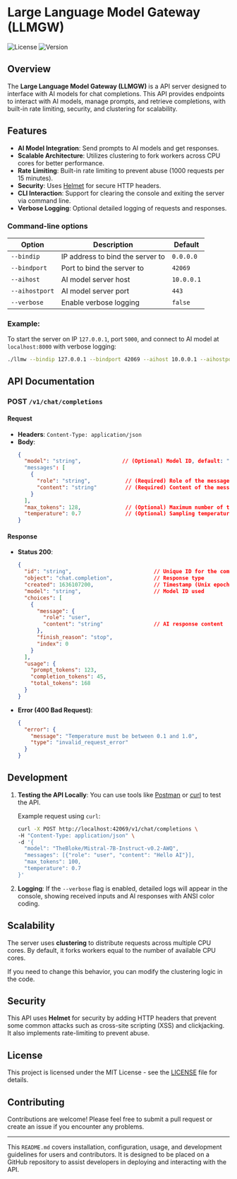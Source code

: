 # Large Language Model Gateway (LLMGW)

![License](https://img.shields.io/badge/license-MIT-green)
![Version](https://img.shields.io/badge/version-1.0-blue)

## Overview

The **Large Language Model Gateway (LLMGW)** is a API server designed to interface with AI models for chat completions. This API provides endpoints to interact with AI models, manage prompts, and retrieve completions, with built-in rate limiting, security, and clustering for scalability.

## Features

- **AI Model Integration**: Send prompts to AI models and get responses.
- **Scalable Architecture**: Utilizes clustering to fork workers across CPU cores for better performance.
- **Rate Limiting**: Built-in rate limiting to prevent abuse (1000 requests per 15 minutes).
- **Security**: Uses [Helmet](https://github.com/helmetjs/helmet) for secure HTTP headers.
- **CLI Interaction**: Support for clearing the console and exiting the server via command line.
- **Verbose Logging**: Optional detailed logging of requests and responses.

### Command-line options

| Option          | Description                                | Default               |
|-----------------|--------------------------------------------|-----------------------|
| `--bindip`      | IP address to bind the server to           | `0.0.0.0`             |
| `--bindport`    | Port to bind the server to                 | `42069`                |
| `--aihost`      | AI model server host                       | `10.0.0.1`      |
| `--aihostport`  | AI model server port                       | `443`               |
| `--verbose`     | Enable verbose logging                     | `false`               |

### Example:

To start the server on IP `127.0.0.1`, port `5000`, and connect to AI model at `localhost:8000` with verbose logging:

```bash
./llmw --bindip 127.0.0.1 --bindport 42069 --aihost 10.0.0.1 --aihostport 443 --verbose
```

## API Documentation

### POST `/v1/chat/completions`

#### Request

- **Headers**: `Content-Type: application/json`
- **Body**:
  ```json
  {
    "model": "string",             // (Optional) Model ID, default: "TheBloke/Mistral-7B-Instruct-v0.2-AWQ"
    "messages": [
      {
        "role": "string",           // (Required) Role of the message (user/system/assistant)
        "content": "string"         // (Required) Content of the message
      }
    ],
    "max_tokens": 128,              // (Optional) Maximum number of tokens in the response
    "temperature": 0.7              // (Optional) Sampling temperature (0.1 - 1.0)
  }
  ```

#### Response

- **Status 200**:
  ```json
  {
    "id": "string",                          // Unique ID for the completion
    "object": "chat.completion",             // Response type
    "created": 1636107200,                   // Timestamp (Unix epoch)
    "model": "string",                       // Model ID used
    "choices": [
      {
        "message": {
          "role": "user",
          "content": "string"                // AI response content
        },
        "finish_reason": "stop",
        "index": 0
      }
    ],
    "usage": {
      "prompt_tokens": 123,
      "completion_tokens": 45,
      "total_tokens": 168
    }
  }
  ```

- **Error (400 Bad Request)**:
  ```json
  {
    "error": {
      "message": "Temperature must be between 0.1 and 1.0",
      "type": "invalid_request_error"
    }
  }
  ```

## Development

1. **Testing the API Locally**: You can use tools like [Postman](https://www.postman.com/) or [curl](https://curl.se/) to test the API.
   
   Example request using `curl`:
   ```bash
   curl -X POST http://localhost:42069/v1/chat/completions \
   -H "Content-Type: application/json" \
   -d '{
     "model": "TheBloke/Mistral-7B-Instruct-v0.2-AWQ",
     "messages": [{"role": "user", "content": "Hello AI"}],
     "max_tokens": 100,
     "temperature": 0.7
   }'
   ```

2. **Logging**: If the `--verbose` flag is enabled, detailed logs will appear in the console, showing received inputs and AI responses with ANSI color coding.

## Scalability

The server uses **clustering** to distribute requests across multiple CPU cores. By default, it forks workers equal to the number of available CPU cores.

If you need to change this behavior, you can modify the clustering logic in the code.

## Security

This API uses **Helmet** for security by adding HTTP headers that prevent some common attacks such as cross-site scripting (XSS) and clickjacking. It also implements rate-limiting to prevent abuse.

## License

This project is licensed under the MIT License - see the [LICENSE](LICENSE) file for details.

## Contributing

Contributions are welcome! Please feel free to submit a pull request or create an issue if you encounter any problems.

---

This `README.md` covers installation, configuration, usage, and development guidelines for users and contributors. It is designed to be placed on a GitHub repository to assist developers in deploying and interacting with the API.
